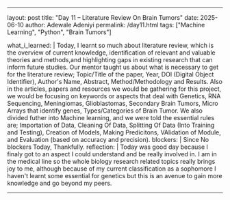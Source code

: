 ---
layout: post
title: "Day 11 – Literature Review On Brain Tumors"
date: 2025-06-10
author: Adewale Adeniyi
permalink: /day11.html
tags: ["Machine Learning", "Python", "Brain Tumors"]

what_i_learned: |
  Today, I learnt so much about literature review, which is the overview of current knowledge, identification of relevant and valuable theories and methods,and highlighting gaps in existing research that can inform future studies.
  Our mentor taught us about what is necessary to get for the literature review; Topic/Title of the paper, Year, DOI (Digital Object Identifier), Author's Name, Abstract, Method/Methodology and Results.
  Also in the articles, papers and resources we would be gathering for this project, we would be focusing on keywords or aspects that deal with Genetics, RNA Sequencing, Meningiomas, Glioblastomas, Secondary Brain Tumors, Micro Arrays that identify genes, Types/Categories of Brain Tumor.
  We also divided futher into Machine learning, and we were told the essential rules are; Importation of Data, Cleaning Of Data, Splitting Of Data (Into Training and Testing), Creation of Models, Making Predicitons, VAlidation of Module, and Evaluation (based on accuracy and precision).
blockers: |
  Since No blockers Today, Thankfully.
reflection: |
  Today was good day because I finaly got to an aspect I could understand and be really involved in. I am in the medical line so the whole biology research related topics really brings joy to me, although because of my current classification as a sophomore I haven't learnt some essential for genetics but this is an avenue to gain more knowledge and go beyond my peers.
 
 ---
